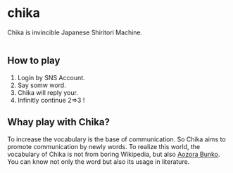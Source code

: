 # chika

Chika is invincible Japanese Shiritori Machine.

<image>


## How to play

1. Login by SNS Account.
2. Say somw word.
3. Chika will reply your.
4. Infinitly continue 2=>3 !

## Whay play with Chika?

To increase the vocabulary is the base of communication. So Chika aims to promote communication by newly words. To realize this world, the vocabulary of Chika is not from boring Wikipedia, but also [Aozora Bunko](https://www.aozora.gr.jp/). You can know not only the word but also its usage in literature.
